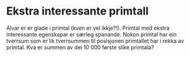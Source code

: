 # Ekstra interessante primtall

Alvar er er glade i primtal (kven er vel ikkje?!). Primtal med ekstra interessante egenskapar er særleg spanande. Nokon primtal har ein tverrsum som er lik tverrsummen til posisjonen primtallet har i rekka av primtal. Kva er summen av dei 10 000 første slike primtala?
